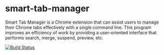 # smart-tab-manager
 Smart Tab Manager is a Chrome extension that can assist users to manage their Chrome tabs effectively with a single command line. This program improves an efficiency of work by providing a user-oriented interface that performs search, merge, suspend, preview, etc.

[![Build Status](https://api.travis-ci.org/hanzogak/smart-tab-manager.svg)](https://travis-ci.org/hanzogak/smart-tab-manager)